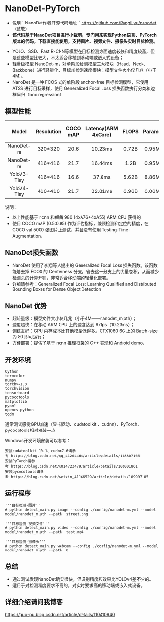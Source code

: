 # NanoDet-PyTorch

* 说明：NanoDet作者开源代码地址：https://github.com/RangiLyu/nanodet  （致敬）
* **该代码基于NanoDet项目进行小裁剪，专门用来实现Python语言、PyTorch 版本的代码，下载直接能使用，支持图片、视频文件、摄像头实时目标检测。**


- YOLO、SSD、Fast R-CNN等模型在目标检测方面速度较快和精度较高，但是这些模型比较大，不太适合移植到移动端或嵌入式设备；
- 轻量级模型 NanoDet-m，对单阶段检测模型三大模块（Head、Neck、Backbone）进行轻量化，目标加检测速度很快；模型文件大小仅几兆（小于4M）。
- NanoDet 是一种 FCOS 式的单阶段 anchor-free 目标检测模型，它使用 ATSS 进行目标采样，使用 Generalized Focal Loss 损失函数执行分类和边框回归（box regression）

## 模型性能

Model     |Resolution|COCO mAP|Latency(ARM 4xCore)|FLOPS|Params   | Model Size(ncnn bin)
:--------:|:--------:|:------:|:-----------------:|:---:|:-------:|:-------:
NanoDet-m | 320*320 |  20.6 | 10.23ms | 0.72B   | 0.95M | 1.8mb
NanoDet-m | 416*416 |  21.7 | 16.44ms | 1.2B    | 0.95M | 1.8mb
YoloV3-Tiny| 416*416 | 16.6 | 37.6ms  | 5.62B   | 8.86M | 33.7mb
YoloV4-Tiny| 416*416 | 21.7 | 32.81ms | 6.96B   | 6.06M | 23.0mb

说明：
* 以上性能基于 ncnn 和麒麟 980 (4xA76+4xA55) ARM CPU 获得的
* 使用 COCO mAP (0.5:0.95) 作为评估指标，兼顾检测和定位的精度，在 COCO val 5000 张图片上测试，并且没有使用 Testing-Time-Augmentation。

## NanoDet损失函数
* NanoDet 使用了李翔等人提出的 Generalized Focal Loss 损失函数。该函数能够去掉 FCOS 的 Centerness 分支，省去这一分支上的大量卷积，从而减少检测头的计算开销，非常适合移动端的轻量化部署。
* 详细请参考：Generalized Focal Loss: Learning Qualified and Distributed Bounding Boxes for Dense Object Detection

## NanoDet 优势
* 超轻量级：模型文件大小仅几兆（小于4M——nanodet_m.pth）；
* 速度超快：在移动 ARM CPU 上的速度达到 97fps（10.23ms）；
* 训练友好：GPU 内存成本比其他模型低得多。GTX1060 6G 上的 Batch-size 为 80 即可运行；
* 方便部署：提供了基于 ncnn 推理框架的 C++ 实现和 Android demo。

## 开发环境
```text
Cython
termcolor
numpy
torch>=1.3
torchvision
tensorboard
pycocotools
matplotlib
pyaml
opencv-python
tqdm
```
通常测试感觉GPU加速（显卡驱动、cudatoolkit 、cudnn）、PyTorch、pycocotools相对难装一点

Windows开发环境安装可以参考：
```text
安装cudatoolkit 10.1、cudnn7.6请参考 https://blog.csdn.net/qq_41204464/article/details/108807165
安装PyTorch请参考 https://blog.csdn.net/u014723479/article/details/103001861
安装pycocotools请参考 https://blog.csdn.net/weixin_41166529/article/details/109997105
```

## 运行程序
```text
'''目标检测-图片'''
# python detect_main.py image --config ./config/nanodet-m.yml --model model/nanodet_m.pth --path  street.png

'''目标检测-视频文件'''
# python detect_main.py video --config ./config/nanodet-m.yml --model model/nanodet_m.pth --path  test.mp4

'''目标检测-摄像头'''
# python detect_main.py webcam --config ./config/nanodet-m.yml --model model/nanodet_m.pth --path  0
```


## 总结
* 通过测试发现NanoDet确实很快，但识别精度和效果比YOLOv4差不少的。
* 适用于对检测精度要求不高的，对实时要求高的移动端或嵌入式设备。

## 详细介绍请问我博客
https://guo-pu.blog.csdn.net/article/details/110410940
